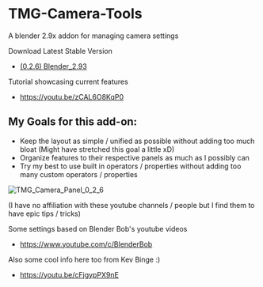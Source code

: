 # TMG-Camera-Tools
A blender 2.9x addon for managing camera settings

Download Latest Stable Version
* [(0.2.6) Blender_2.93](https://github.com/Mainman002/TMG-Camera-Tools/releases/tag/0.2.6)

Tutorial showcasing current features
* https://youtu.be/zCAL6O8KqP0

## My Goals for this add-on:
* Keep the layout as simple / unified as possible without adding too much bloat (Might have stretched this goal a little xD)
* Organize features to their respective panels as much as I possibly can
* Try my best to use built in operators / properties without adding too many custom operators / properties

![TMG_Camera_Panel_0_2_6](https://user-images.githubusercontent.com/11281480/141872363-05cccdcf-5a73-41ac-93e3-b7adcef6ed6b.png)

(I have no affiliation with these youtube channels / people but I find them to have epic tips / tricks)

Some settings based on Blender Bob's youtube videos
* https://www.youtube.com/c/BlenderBob

Also some cool info here too from Kev Binge :)
* https://youtu.be/cFjgypPX9nE
